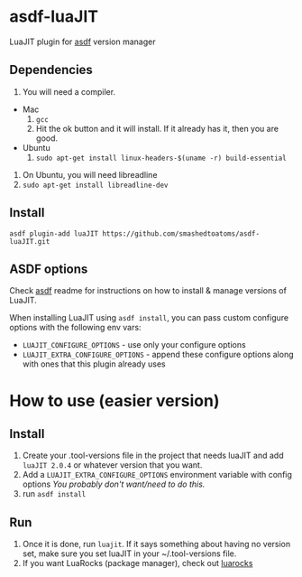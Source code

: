 # asdf-luaJIT

LuaJIT plugin for [asdf](https://github.com/asdf-vm/asdf) version manager

## Dependencies
1. You will need a compiler.
  * Mac
    1. ```gcc```
    1. Hit the ok button and it will install.  If it already has it, then you are good.
  * Ubuntu
    1. ```sudo apt-get install linux-headers-$(uname -r) build-essential```
1. On Ubuntu, you will need libreadline
  1. ```sudo apt-get install libreadline-dev```

## Install

```
asdf plugin-add luaJIT https://github.com/smashedtoatoms/asdf-luaJIT.git
```

## ASDF options

Check [asdf](https://github.com/asdf-vm/asdf) readme for instructions on how to install & manage versions of LuaJIT.

When installing LuaJIT using `asdf install`, you can pass custom configure options with the following env vars:

* `LUAJIT_CONFIGURE_OPTIONS` - use only your configure options
* `LUAJIT_EXTRA_CONFIGURE_OPTIONS` - append these configure options along with ones that this plugin already uses

# How to use (easier version)
## Install
1. Create your .tool-versions file in the project that needs luaJIT and add `luaJIT 2.0.4` or whatever version that you want.
2. Add a `LUAJIT_EXTRA_CONFIGURE_OPTIONS` environment variable with config options _You probably don't want/need to do this._
2. run `asdf install`

## Run
1. Once it is done, run `luajit`.  If it says something about having no version set, make sure you set luaJIT <version> in your ~/.tool-versions file.
2. If you want LuaRocks (package manager), check out [luarocks](https://github.com/smashedtoatoms/asdf-luarocks.git)
